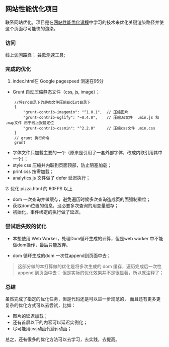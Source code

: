 ## 网站性能优化项目

联系网站优化，项目是在[网站性能优化课程](https://cn.udacity.com/course/website-performance-optimization--ud884/)中学习的技术来优化关键渲染路径并使这个页面尽可能快的渲染。

### 访问

[线上访问路径](https://mingyili.github.io/Website-Optimization_zh/)；
[谷歌测速工具](https://developers.google.com/speed/pagespeed/insights/);

### 完成的优化

1. index.html在 Google pagespeed 测速在95分

* Grunt 自动压缩静态文件（css, js, image）；

```
    //将src目录下的静态文件压缩到dist目录下
    {
    	"grunt-contrib-imagemin": "^1.0.1",  // 压缩图片
    	"grunt-contrib-uglify": "~0.4.0",    // 压缩Js文件  .min.js 和 .map文件 用于线上报错定位
    	"grunt-contrib-cssmin": "^2.2.0"     // 压缩css文件 .min.css
    }
    // grunt 执行命令
    grunt
```

* 字体文件只加载主要的一个（原来是引用了一套外部字体，改成内联引用其中一个）；
* style css 压缩并内联到页面顶部，防止阻塞加载；
* print.css 按需加载；
* analytics.js 文件做了 defer 延迟执行；


2: 优化 pizza.html 的 60FPS 以上

* dom 一次查询并做缓存，避免遍历时候多次查询造成页的面强制重绘；
* 获取dom位置的信息，没必要多次查询的用变量缓存；
* 初始化，事件绑定的执行做了延迟，


### 尝试后失败的优化

* 本想使用 Web Worker，处理Dom循环生成的计算，但是web worker 中不能做dom操作，最后只能放弃。

* dom 循环生成的dom 一次性append到页面中去；
> 这部分做的本打算做的优化是将多次生成的 dom 缓存，遍历完成后一次性 append 到页面中去；
> 但是实际的优化效果并不是很显著，所以就注释了；


### 总结

虽然完成了指定的优化任务，但是代码还是可以进一步规范的，
而且还有更多更复杂的优化方式可以去尝试，比如：

* 图片的延迟加载；
* 还有首屏以下的内容可以延迟实例化；
* 尽可能用css动画代替js动画；

总之，还有很多的优化方法可以去学习，去实践，去提高。
